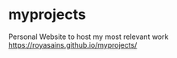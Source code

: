# myprojects
Personal Website to host my most relevant work
https://royasains.github.io/myprojects/
